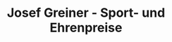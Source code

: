---
title: "Josef Greiner - Sport- und Ehrenpreise"
url: /augsburg/josef-greiner-sport-und-ehrenpreise/
shop: Pokal
---